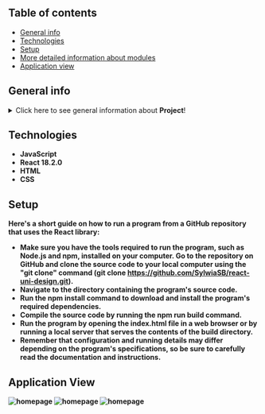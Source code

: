 
## Table of contents
* [General info](#general-info)
* [Technologies](#technologies)
* [Setup](#setup)
* [More detailed information about modules](#more-detailed-information-about-modules)
* [Application view](#application-view)

## General info
<details>
<summary>Click here to see general information about <b>Project</b>!</summary>
  
<b>Website Design for a 3D Scanning, Digitization, and Design Company

Our proposed project is to design a new website for a company specializing in 3D scanning, digitization, and design services. The website will be a platform for the company to showcase their expertise and services to potential customers, as well as to provide information on their capabilities and experience in the industry.

The website will have a modern and visually appealing design that highlights the company's brand and services. It will be optimized for user experience, with clear navigation and easy-to-use features that allow visitors to quickly find the information they need. The website will also be fully responsive, ensuring that it is accessible and easy to use on any device, including desktops, laptops, tablets, and mobile phones.
</details>

## Technologies
* JavaScript
* React 18.2.0
* HTML
* CSS



## Setup
Here's a short guide on how to run a program from a GitHub repository that uses the React library:

* Make sure you have the tools required to run the program, such as Node.js and npm, installed on your computer.
Go to the repository on GitHub and clone the source code to your local computer using the "git clone" 
command (git clone https://github.com/SylwiaSB/react-uni-design.git).
* Navigate to the directory containing the program's source code.
* Run the npm install command to download and install the program's required dependencies.
* Compile the source code by running the npm run build command.
* Run the program by opening the index.html file in a web browser or by running a local server that serves the contents of the build directory.
* Remember that configuration and running details may differ depending on the program's specifications, so be sure to carefully read the documentation and instructions.


## Application View

![homepage](https://user-images.githubusercontent.com/118369975/232060058-b5ddec4e-a384-4936-a981-8c74a1dd6810.png)
![homepage](https://user-images.githubusercontent.com/118369975/232060061-27dbb97c-8e4a-4354-bc47-e99f43a11a94.png)
![homepage](https://user-images.githubusercontent.com/118369975/232060062-f2ea82b6-cff4-4008-bec4-046aa915773f.png)


